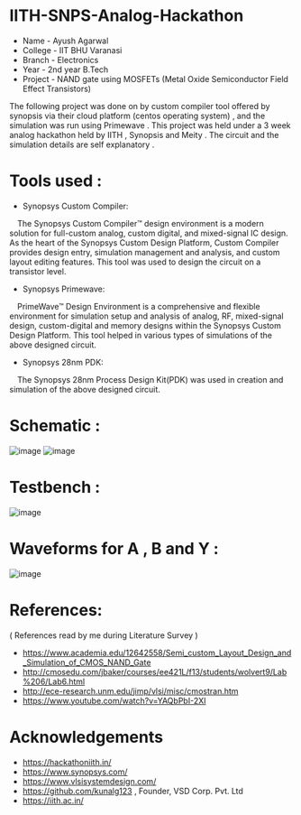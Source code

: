 # IITH-SNPS-Analog-Hackathon
* Name - Ayush Agarwal 
* College - IIT BHU Varanasi 
* Branch - Electronics 
* Year - 2nd year B.Tech 
* Project - NAND gate using MOSFETs (Metal Oxide Semiconductor Field Effect Transistors)  

The following project was done on by custom compiler tool offered by synopsis via their cloud platform (centos operating system) , and the simulation was run using Primewave .
This project was held under a 3 week analog hackathon held by IITH , Synopsis and Meity . The circuit and the simulation details are self explanatory .

# Tools used :

* Synopsys Custom Compiler:

 The Synopsys Custom Compiler™ design environment is a modern solution for full-custom analog, custom digital, and mixed-signal IC design. As the heart of the Synopsys Custom Design Platform, Custom Compiler provides design entry, simulation management and analysis, and custom layout editing features. This tool was used to design the circuit on a transistor level.

* Synopsys Primewave:

 PrimeWave™ Design Environment is a comprehensive and flexible environment for simulation setup and analysis of analog, RF, mixed-signal design, custom-digital and memory designs within the Synopsys Custom Design Platform. This tool helped in various types of simulations of the above designed circuit.

* Synopsys 28nm PDK:

 The Synopsys 28nm Process Design Kit(PDK) was used in creation and simulation of the above designed circuit.

# Schematic :
![image](https://user-images.githubusercontent.com/86561124/155483381-5babb07c-6d9a-4f23-a536-64b44e89a549.png)
![image](https://user-images.githubusercontent.com/86561124/155483271-24716346-65a7-42b9-80a1-b6b240d37ea1.png)

# Testbench :
![image](https://user-images.githubusercontent.com/86561124/155483778-341e2e9f-3371-484b-bff5-b0f20327ea78.png)


# Waveforms for A , B and Y :
![image](https://user-images.githubusercontent.com/86561124/155483636-71d09e6f-d9c9-4168-9db9-39d83d9ad7dc.png)

# References:

( References read by me during Literature Survey ) 
* https://www.academia.edu/12642558/Semi_custom_Layout_Design_and_Simulation_of_CMOS_NAND_Gate
* http://cmosedu.com/jbaker/courses/ee421L/f13/students/wolvert9/Lab%206/Lab6.html
* http://ece-research.unm.edu/jimp/vlsi/misc/cmostran.htm
* https://www.youtube.com/watch?v=YAQbPbI-2XI

# Acknowledgements 

* https://hackathoniith.in/
* https://www.synopsys.com/
* https://www.vlsisystemdesign.com/
* https://github.com/kunalg123 , Founder, VSD Corp. Pvt. Ltd
* https://iith.ac.in/

